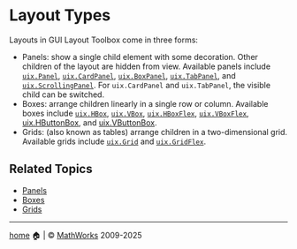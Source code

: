 # Layout Types

Layouts in GUI Layout Toolbox come in three forms:

- Panels: show a single child element with some decoration. Other children of the layout are hidden from view. Available panels include [`uix.Panel`](uixPanel.md), [`uix.CardPanel`](uixCardPanel.md), [`uix.BoxPanel`](uixBoxPanel.html), [`uix.TabPanel`](uixTabPanel.md), and [`uix.ScrollingPanel`](uixScrollingPanel.md). For `uix.CardPanel` and `uix.TabPanel`, the visible child can be switched.
- Boxes: arrange children linearly in a single row or column. Available boxes include [`uix.HBox`](uixHBox.md), [`uix.VBox`](uixVBox.md), [`uix.HBoxFlex`](uixHBox.md), [`uix.VBoxFlex`](uixVBox.md), [uix.HButtonBox](uixHButtonBox.md), and [uix.VButtonBox](uixVButtonBox.md).
- Grids: (also known as tables) arrange children in a two-dimensional grid. Available grids include [`uix.Grid`](uixGrid.md) and [`uix.GridFlex`](uixGrid.md).

## Related Topics

* [Panels](Panels.md)
* [Boxes](Boxes.md)
* [Grids](Grids.md)

___

[home](index.md) :house: | :copyright: [MathWorks](https://www.mathworks.com/services/consulting.html) 2009-2025